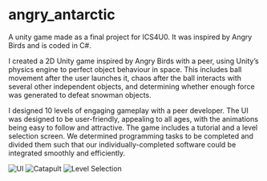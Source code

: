 # angry_antarctic
A unity game made as a final project for ICS4U0. It was inspired by Angry Birds and is coded in C#.

I created a 2D Unity game inspired by Angry Birds with a peer, using Unity’s physics engine to perfect object behaviour in space. This includes ball movement after the user launches it, chaos after the ball interacts with several other independent objects, and determining whether enough force was generated to defeat snowman objects.

I designed 10 levels of engaging gameplay with a peer developer. The UI was designed to be user-friendly, appealing to all ages, with the animations being easy to follow and attractive. The game includes a tutorial and a level selection screen. We determined programming tasks to be completed and divided them such that our individually-completed software could be integrated smoothly and efficiently.

![UI](https://spriyajain.github.io/img/portfolio/aa_flying_penguin.png)
![Catapult](https://spriyajain.github.io/img/portfolio/slingshots.png)
![Level Selection](https://spriyajain.github.io/img/portfolio/aa_levels.png)
